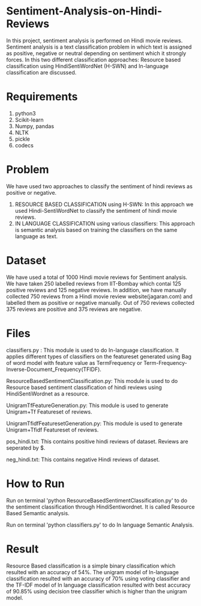 # Sentiment-Analysis-on-Hindi-Reviews
 In this project, sentiment analysis is performed on Hindi  movie reviews. Sentiment analysis is a text classification problem in which text is assigned as positive, negative or neutral depending on sentiment which it strongly forces. In this two different classification approaches: Resource based classification using HindiSentiWordNet (H-SWN) and In-language classification are discussed.
 
# Requirements
1. python3
2. Scikit-learn
3. Numpy, pandas
4. NLTK
5. pickle
6. codecs

# Problem
We have used two approaches to classify the sentiment of hindi reviews as positive or negative.
1. RESOURCE BASED CLASSIFICATION using H-SWN: In this approach we used Hindi-SentiWordNet to classify the sentiment of hindi movie reviews.
2. IN LANGUAGE CLASSIFICATION using various classifiers: This approach is semantic analysis based on training the classifiers on the same language as text.

# Dataset
We have used a total of 1000 Hindi movie reviews for Sentiment analysis. We have taken 250 labelled reviews from IIT-Bombay which contai 125 positive reviews and 125 negative reviews. In addition, we have manually collected 750 reviews from a Hindi movie review website(jagaran.com) and labelled them as positive or negative manually. Out of 750 reviews collected 375 reviews are positive and 375 reviews are negative.

# Files
classifiers.py : This module is used to do In-language classification. It applies different types of classifiers on the featureset generated using Bag of word model with feature value as TermFrequency or Term-Frequency-Inverse-Document_Frequency(TFIDF).

ResourceBasedSentimentClassification.py: This module is used to do Resource based sentiment classification of hindi reviews using HindiSentiWordnet as a resource.

UnigramTfFeatureGeneration.py: This module is used to generate Unigram+Tf Featureset of reviews. 

UnigramTfidfFeaturesetGeneration.py: This module is used to generate Unigram+Tfidf Featureset of reviews.

pos_hindi.txt: This contains positive hindi reviews of dataset. Reviews are seperated by $. 

neg_hindi.txt: This contains negative Hindi reviews of dataset. 

# How to Run
Run on terminal 'python ResourceBasedSentimentClassification.py' to do the sentiment classification through HindiSentiwordnet. It is called Resource Based Semantic analysis.

Run on terminal 'python classifiers.py' to do In language Semantic Analysis.

# Result
Resource Based classification is a simple binary classification which resulted with an accuracy of 54%. The unigram model of In-language classification resulted with an accuracy of 70% using voting classifier and the TF-IDF model of In language classification resulted with best accuracy of 90.85% using decision tree classifier which is higher than the unigram model.

